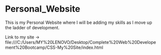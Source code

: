 # Personal_Website
This is my Personal Website where I will be adding my skills as I move up the ladder of development.

  Link to my site -> file:///C:/Users/MY%20LENOVO/Desktop/Complete%20Web%20Developement%20Bootcamp/CSS-My%20Site/index.html
